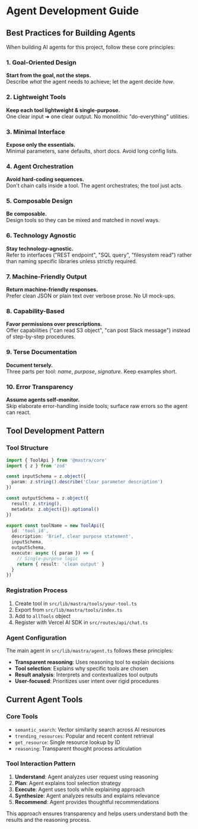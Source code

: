 # Agent Development Guide

## Best Practices for Building Agents

When building AI agents for this project, follow these core principles:

### 1. Goal-Oriented Design
**Start from the goal, not the steps.**  
Describe *what* the agent needs to achieve; let the agent decide *how*.

### 2. Lightweight Tools
**Keep each tool lightweight & single-purpose.**  
One clear input ➜ one clear output. No monolithic "do-everything" utilities.

### 3. Minimal Interface
**Expose only the essentials.**  
Minimal parameters, sane defaults, short docs. Avoid long config lists.

### 4. Agent Orchestration
**Avoid hard-coding sequences.**  
Don't chain calls inside a tool. The agent orchestrates; the tool just acts.

### 5. Composable Design
**Be composable.**  
Design tools so they can be mixed and matched in novel ways.

### 6. Technology Agnostic
**Stay technology-agnostic.**  
Refer to interfaces ("REST endpoint", "SQL query", "filesystem read") rather than naming specific libraries unless strictly required.

### 7. Machine-Friendly Output
**Return machine-friendly responses.**  
Prefer clean JSON or plain text over verbose prose. No UI mock-ups.

### 8. Capability-Based
**Favor permissions over prescriptions.**  
Offer capabilities ("can read S3 object", "can post Slack message") instead of step-by-step procedures.

### 9. Terse Documentation
**Document tersely.**  
Three parts per tool: *name*, *purpose*, *signature*. Keep examples short.

### 10. Error Transparency
**Assume agents self-monitor.**  
Skip elaborate error-handling inside tools; surface raw errors so the agent can react.

## Tool Development Pattern

### Tool Structure
```typescript
import { ToolApi } from '@mastra/core'
import { z } from 'zod'

const inputSchema = z.object({
  param: z.string().describe('Clear parameter description')
})

const outputSchema = z.object({
  result: z.string(),
  metadata: z.object({}).optional()
})

export const toolName = new ToolApi({
  id: 'tool_id',
  description: 'Brief, clear purpose statement',
  inputSchema,
  outputSchema,
  execute: async ({ param }) => {
    // Single-purpose logic
    return { result: 'clean output' }
  }
})
```

### Registration Process
1. Create tool in `src/lib/mastra/tools/your-tool.ts`
2. Export from `src/lib/mastra/tools/index.ts`
3. Add to `allTools` object
4. Register with Vercel AI SDK in `src/routes/api/chat.ts`

### Agent Configuration
The main agent in `src/lib/mastra/agent.ts` follows these principles:
- **Transparent reasoning**: Uses reasoning tool to explain decisions
- **Tool selection**: Explains why specific tools are chosen
- **Result analysis**: Interprets and contextualizes tool outputs
- **User-focused**: Prioritizes user intent over rigid procedures

## Current Agent Tools

### Core Tools
- `semantic_search`: Vector similarity search across AI resources
- `trending_resources`: Popular and recent content retrieval  
- `get_resource`: Single resource lookup by ID
- `reasoning`: Transparent thought process articulation

### Tool Interaction Pattern
1. **Understand**: Agent analyzes user request using reasoning
2. **Plan**: Agent explains tool selection strategy
3. **Execute**: Agent uses tools while explaining approach
4. **Synthesize**: Agent analyzes results and explains relevance
5. **Recommend**: Agent provides thoughtful recommendations

This approach ensures transparency and helps users understand both the results and the reasoning process.
